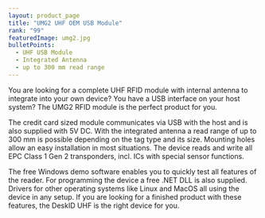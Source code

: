 ```yaml
---
layout: product_page
title: "UMG2 UHF OEM USB Module"
rank: "99"
featuredImage: umg2.jpg
bulletPoints:
  - UHF USB Module
  - Integrated Antenna
  - up to 300 mm read range
---
```

You are looking for a complete UHF RFID module with internal antenna to integrate into your own device? You have a USB interface on your host system? The UMG2 RFID module is the perfect product for you.

The credit card sized module communicates via USB with the host and is also supplied with 5V DC. With the integrated antenna a read range of up to 300 mm is possible depending on the tag type and its size. Mounting holes allow an easy installation in most situations. The device reads and write all EPC Class 1 Gen 2 transponders, incl. ICs with special sensor functions.

The free Windows demo software enables you to quickly test all features of the reader. For programming the device a free .NET DLL is also supplied. Drivers for other operating systems like Linux and MacOS all using the device in any setup. If you are looking for a finished product with these features, the DeskID UHF is the right device for you.
